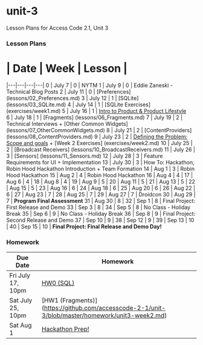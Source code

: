 # unit-3
Lesson Plans for Access Code 2.1, Unit 3

### Lesson Plans

 # |  Date | Week | Lesson |
|---|---|---|---|
0 | July 7 | 0 | NYTM
1 | July 9 | 0 | Eddie Zaneski - Technical Blog Posts
2 | July 11 | 0 | [Preferences] (lessons/02_Preferences.md)
3 | July 12 | 1 | [SQLite] (lessons/03_SQLite.md)
4 | July 14 | 1 | [SQLite Exercises] (exercises/week1.md)
5 | July 16 | 1 | [Intro to Product & Product Lifestyle](lessons/05_Product.md)  
6 | July 18 | 1 | [Fragments] (lessons/06_Fragments.md)
7 | July 19 | 2 | Technical Interviews + [Other Common Widgets] (lessons/07_OtherCommonWidgets.md)
8 | July 21 | 2 | [ContentProviders] (lessons/08_ContentProviders.md)
9 | July 23 | 2 | [Defining the Problem: Scope and goals](lessons/09_Product2.md) + [Week 2 Exercises] (exercises/week2.md)
10 | July 25 | 2 | [Broadcast Receivers] (lessons/10_BroadcastReceivers.md)
11 | July 26 | 3 | [Sensors] (lessons/11_Sensors.md)
12 | July 28 | 3 | Feature Requirements for UI + Implementation
13 | July 30 | 3 | How To: Hackathon, Robin Hood Hackathon Introduction + Team Formation
14 | Aug 1 | 3 | Robin Hood Hackathon
15 | Aug 2 | 4 | Robin Hood Hackathon
16 | Aug 4 | 4 |
17 | Aug 6 | 4 |
18 | Aug 8 | 4 |
19 | Aug 9 | 5 |
20 | Aug 11 | 5 |
21 | Aug 13 | 5 |
22 | Aug 15 | 5 |
23 | Aug 16 | 6 |
24 | Aug 18 | 6 |
25 | Aug 20 | 6 |
26 | Aug 22 | 6 | 
27 | Aug 23 | 7 | 
28 | Aug 25 | 7 |
29 | Aug 27 | 7 | Droidcon
30 | Aug 29 | 7 | **Program Final Assessment**
31 | Aug 30 | 8 | 
32 | Sep 1 | 8 | Final Project: First Release and Demo
33 | Sep 3 | 8 | 
34 | Sep 5 | 8 | No Class - Holiday Break 
35 | Sep 6 | 9 | No Class - Holiday Break 
36 | Sep 8 | 9 | Final Project: Second Release and Demo
37 | Sep 10 | 9 | 
38 | Sep 12 | 9 | 
39 | Sep 13 | 10 | 
40 | Sep 15 | 10 | **Final Project: Final Release and Demo Day!**

### Homework
| Due Date | Homework|  
|---|---|
| Fri July 17, 10pm | [HW0 (SQL)](https://github.com/accesscode-2-1/unit-3/blob/master/homework/unit3-week1.md) |  
| Sat July 25, 10pm | [HW1 (Fragments)] (https://github.com/accesscode-2-1/unit-3/blob/master/homework/unit3-week2.md) |  
| Sat Aug 1 | [Hackathon Prep!](https://github.com/accesscode-2-1/unit-3/blob/master/homework/unit3-week3.md) |  
